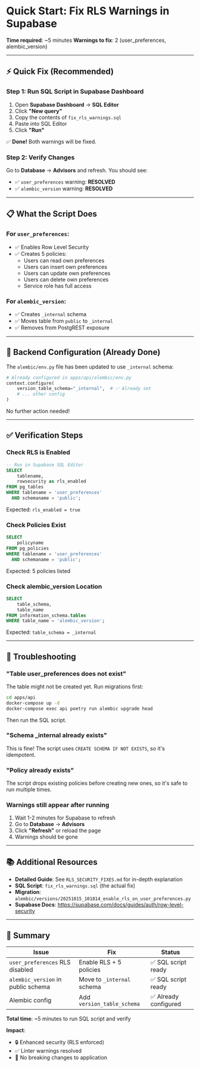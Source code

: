 # Quick Start: Fix RLS Warnings in Supabase

**Time required**: ~5 minutes
**Warnings to fix**: 2 (user_preferences, alembic_version)

---

## ⚡ Quick Fix (Recommended)

### Step 1: Run SQL Script in Supabase Dashboard

1. Open **Supabase Dashboard** → **SQL Editor**
2. Click **"New query"**
3. Copy the contents of `fix_rls_warnings.sql`
4. Paste into SQL Editor
5. Click **"Run"**

✅ **Done!** Both warnings will be fixed.

### Step 2: Verify Changes

Go to **Database** → **Advisors** and refresh. You should see:

- ✅ `user_preferences` warning: **RESOLVED**
- ✅ `alembic_version` warning: **RESOLVED**

---

## 📋 What the Script Does

### For `user_preferences`:

- ✅ Enables Row Level Security
- ✅ Creates 5 policies:
  - Users can read own preferences
  - Users can insert own preferences
  - Users can update own preferences
  - Users can delete own preferences
  - Service role has full access

### For `alembic_version`:

- ✅ Creates `_internal` schema
- ✅ Moves table from `public` to `_internal`
- ✅ Removes from PostgREST exposure

---

## 🔧 Backend Configuration (Already Done)

The `alembic/env.py` file has been updated to use `_internal` schema:

```python
# Already configured in apps/api/alembic/env.py
context.configure(
    version_table_schema="_internal",  # ✅ Already set
    # ... other config
)
```

No further action needed!

---

## ✅ Verification Steps

### Check RLS is Enabled

```sql
-- Run in Supabase SQL Editor
SELECT
    tablename,
    rowsecurity as rls_enabled
FROM pg_tables
WHERE tablename = 'user_preferences'
  AND schemaname = 'public';
```

Expected: `rls_enabled = true`

### Check Policies Exist

```sql
SELECT
    policyname
FROM pg_policies
WHERE tablename = 'user_preferences'
  AND schemaname = 'public';
```

Expected: 5 policies listed

### Check alembic_version Location

```sql
SELECT
    table_schema,
    table_name
FROM information_schema.tables
WHERE table_name = 'alembic_version';
```

Expected: `table_schema = _internal`

---

## 🚨 Troubleshooting

### "Table user_preferences does not exist"

The table might not be created yet. Run migrations first:

```bash
cd apps/api
docker-compose up -d
docker-compose exec api poetry run alembic upgrade head
```

Then run the SQL script.

### "Schema \_internal already exists"

This is fine! The script uses `CREATE SCHEMA IF NOT EXISTS`, so it's idempotent.

### "Policy already exists"

The script drops existing policies before creating new ones, so it's safe to run multiple times.

### Warnings still appear after running

1. Wait 1-2 minutes for Supabase to refresh
2. Go to **Database** → **Advisors**
3. Click **"Refresh"** or reload the page
4. Warnings should be gone

---

## 📚 Additional Resources

- **Detailed Guide**: See `RLS_SECURITY_FIXES.md` for in-depth explanation
- **SQL Script**: `fix_rls_warnings.sql` (the actual fix)
- **Migration**: `alembic/versions/20251015_101814_enable_rls_on_user_preferences.py`
- **Supabase Docs**: https://supabase.com/docs/guides/auth/row-level-security

---

## 🎯 Summary

| Issue                              | Fix                        | Status                |
| ---------------------------------- | -------------------------- | --------------------- |
| `user_preferences` RLS disabled    | Enable RLS + 5 policies    | ✅ SQL script ready   |
| `alembic_version` in public schema | Move to `_internal` schema | ✅ SQL script ready   |
| Alembic config                     | Add `version_table_schema` | ✅ Already configured |

**Total time**: ~5 minutes to run SQL script and verify

**Impact**:

- 🔒 Enhanced security (RLS enforced)
- ✅ Linter warnings resolved
- 🚀 No breaking changes to application
